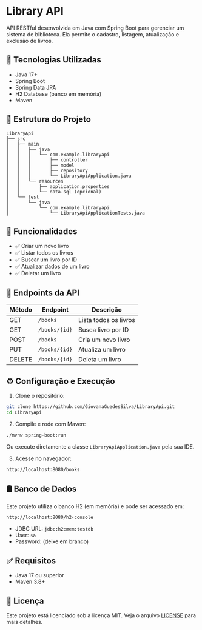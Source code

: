 # Library API

API RESTful desenvolvida em Java com Spring Boot para gerenciar um sistema de biblioteca. Ela permite o cadastro, listagem, atualização e exclusão de livros.

## 🚀 Tecnologias Utilizadas

- Java 17+
- Spring Boot
- Spring Data JPA
- H2 Database (banco em memória)
- Maven

## 📁 Estrutura do Projeto

```
LibraryApi
├── src
│   ├── main
│   │   ├── java
│   │   │   └── com.example.libraryapi
│   │   │       ├── controller
│   │   │       ├── model
│   │   │       ├── repository
│   │   │       └── LibraryApiApplication.java
│   │   └── resources
│   │       ├── application.properties
│   │       └── data.sql (opcional)
│   └── test
│       └── java
│           └── com.example.libraryapi
│               └── LibraryApiApplicationTests.java
```

## 🧪 Funcionalidades

- ✅ Criar um novo livro
- ✅ Listar todos os livros
- ✅ Buscar um livro por ID
- ✅ Atualizar dados de um livro
- ✅ Deletar um livro

## 🔌 Endpoints da API

| Método | Endpoint           | Descrição              |
|--------|--------------------|------------------------|
| GET    | `/books`           | Lista todos os livros  |
| GET    | `/books/{id}`      | Busca livro por ID     |
| POST   | `/books`           | Cria um novo livro     |
| PUT    | `/books/{id}`      | Atualiza um livro      |
| DELETE | `/books/{id}`      | Deleta um livro        |

## ⚙️ Configuração e Execução

1. Clone o repositório:

```bash
git clone https://github.com/GiovanaGuedesSilva/LibraryApi.git
cd LibraryApi
```

2. Compile e rode com Maven:

```bash
./mvnw spring-boot:run
```

Ou execute diretamente a classe `LibraryApiApplication.java` pela sua IDE.

3. Acesse no navegador:
```
http://localhost:8080/books
```

## 🛢 Banco de Dados

Este projeto utiliza o banco H2 (em memória) e pode ser acessado em:

```
http://localhost:8080/h2-console
```

- JDBC URL: `jdbc:h2:mem:testdb`
- User: `sa`
- Password: (deixe em branco)

## ✅ Requisitos

- Java 17 ou superior
- Maven 3.8+

## 📌 Licença

Este projeto está licenciado sob a licença MIT. Veja o arquivo [LICENSE](LICENSE) para mais detalhes.


